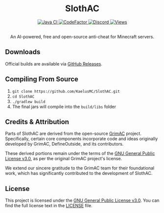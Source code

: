 <div align="center">
 <h1>SlothAC</h1>

 <div>

  <a href="https://github.com/KaelusMC/SlothAC/actions/workflows/gradle.yml">
   <img alt="Java CI" src="https://github.com/KaelusMC/SlothAC/actions/workflows/gradle.yml/badge.svg">
  </a>

  <a href="https://www.codefactor.io/repository/github/kaelusmc/slothac">
   <img alt="CodeFactor" src="https://www.codefactor.io/repository/github/kaelusmc/slothac/badge">
  </a>

  <a href="https://dsc.gg/kaelus">
   <img alt="Discord" src="https://img.shields.io/discord/1297490292349468715?style=flat&label=Discord&logo=discord&color=7289DA&logoColor=white">
  </a>

  <a href="https://github.com/KaelusMC/SlothAC/">
   <img alt="Views" src="https://api.visitorbadge.io/api/visitors?path=https%3A%2F%2Fgithub.com%2FKaelusMC%2FSlothAC%2FREADME.md&label=Views&countColor=%23555555&style=flat&labelStyle=none">
  </a>
 </div>
 <br>
 <p>An AI-powered, free and open-source anti-cheat for Minecraft servers.</p>
</div>

## Downloads

Official builds are available via [GitHub Releases](https://github.com/KaelusMC/SlothAC/releases). 

## Compiling From Source

1. `git clone https://github.com/KaelusMC/SlothAC.git`
2. `cd SlothAC`
3. `./gradlew build`
4. The final jars will compile into the `build/libs` folder


## Credits & Attribution

Parts of SlothAC are derived from the open-source [GrimAC](https://github.com/GrimAnticheat/Grim) project. Specifically, certain core components incorporate code and ideas originally developed by GrimAC, DefineOutside, and its contributors.

These derived portions remain under the terms of the [GNU General Public License v3.0](https://www.gnu.org/licenses/gpl-3.0.html), as per the original GrimAC project's license.

We extend our sincere gratitude to the GrimAC team for their foundational work, which has significantly contributed to the development of SlothAC.

## License

This project is licensed under the [GNU General Public License v3.0](https://www.gnu.org/licenses/gpl-3.0.html). You can find the full license text in the [LICENSE](LICENSE) file.